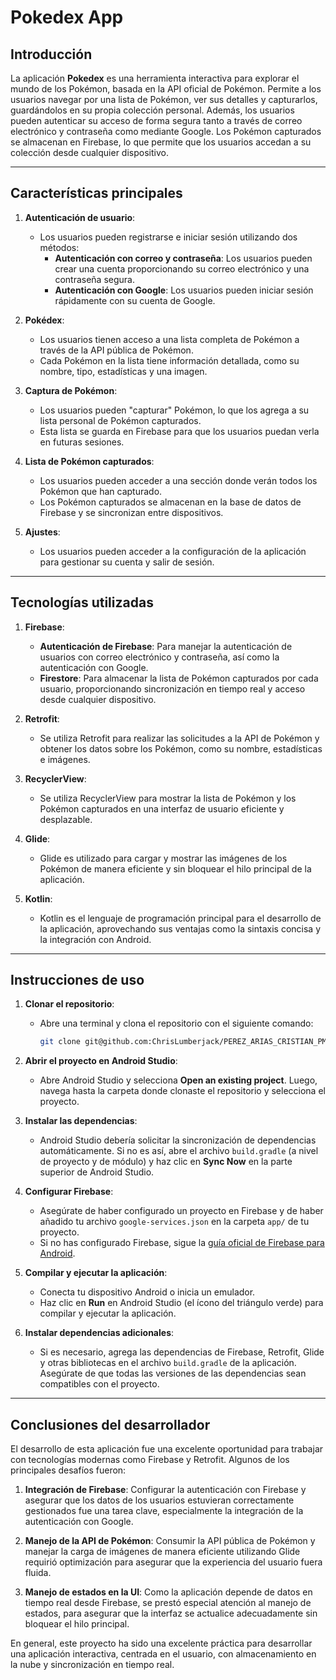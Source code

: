# Pokedex App

## Introducción

La aplicación **Pokedex** es una herramienta interactiva para explorar el mundo de los Pokémon, basada en la API oficial de Pokémon. Permite a los usuarios navegar por una lista de Pokémon, ver sus detalles y capturarlos, guardándolos en su propia colección personal. Además, los usuarios pueden autenticar su acceso de forma segura tanto a través de correo electrónico y contraseña como mediante Google. Los Pokémon capturados se almacenan en Firebase, lo que permite que los usuarios accedan a su colección desde cualquier dispositivo.

---

## Características principales

1. **Autenticación de usuario**:
   - Los usuarios pueden registrarse e iniciar sesión utilizando dos métodos:
     - **Autenticación con correo y contraseña**: Los usuarios pueden crear una cuenta proporcionando su correo electrónico y una contraseña segura.
     - **Autenticación con Google**: Los usuarios pueden iniciar sesión rápidamente con su cuenta de Google.
   
2. **Pokédex**:
   - Los usuarios tienen acceso a una lista completa de Pokémon a través de la API pública de Pokémon.
   - Cada Pokémon en la lista tiene información detallada, como su nombre, tipo, estadísticas y una imagen.
   
3. **Captura de Pokémon**:
   - Los usuarios pueden "capturar" Pokémon, lo que los agrega a su lista personal de Pokémon capturados.
   - Esta lista se guarda en Firebase para que los usuarios puedan verla en futuras sesiones.
   
4. **Lista de Pokémon capturados**:
   - Los usuarios pueden acceder a una sección donde verán todos los Pokémon que han capturado.
   - Los Pokémon capturados se almacenan en la base de datos de Firebase y se sincronizan entre dispositivos.

5. **Ajustes**:
   - Los usuarios pueden acceder a la configuración de la aplicación para gestionar su cuenta y salir de sesión.

---

## Tecnologías utilizadas

1. **Firebase**:
   - **Autenticación de Firebase**: Para manejar la autenticación de usuarios con correo electrónico y contraseña, así como la autenticación con Google.
   - **Firestore**: Para almacenar la lista de Pokémon capturados por cada usuario, proporcionando sincronización en tiempo real y acceso desde cualquier dispositivo.
   
2. **Retrofit**:
   - Se utiliza Retrofit para realizar las solicitudes a la API de Pokémon y obtener los datos sobre los Pokémon, como su nombre, estadísticas e imágenes.

3. **RecyclerView**:
   - Se utiliza RecyclerView para mostrar la lista de Pokémon y los Pokémon capturados en una interfaz de usuario eficiente y desplazable.

4. **Glide**:
   - Glide es utilizado para cargar y mostrar las imágenes de los Pokémon de manera eficiente y sin bloquear el hilo principal de la aplicación.

5. **Kotlin**:
   - Kotlin es el lenguaje de programación principal para el desarrollo de la aplicación, aprovechando sus ventajas como la sintaxis concisa y la integración con Android.

---

## Instrucciones de uso

1. **Clonar el repositorio**:
   - Abre una terminal y clona el repositorio con el siguiente comando:
     ```bash
     git clone git@github.com:ChrisLumberjack/PEREZ_ARIAS_CRISTIAN_PMDM_TAREA_3.git
     ```

2. **Abrir el proyecto en Android Studio**:
   - Abre Android Studio y selecciona **Open an existing project**. Luego, navega hasta la carpeta donde clonaste el repositorio y selecciona el proyecto.

3. **Instalar las dependencias**:
   - Android Studio debería solicitar la sincronización de dependencias automáticamente. Si no es así, abre el archivo `build.gradle` (a nivel de proyecto y de módulo) y haz clic en **Sync Now** en la parte superior de Android Studio.

4. **Configurar Firebase**:
   - Asegúrate de haber configurado un proyecto en Firebase y de haber añadido tu archivo `google-services.json` en la carpeta `app/` de tu proyecto.
   - Si no has configurado Firebase, sigue la [guía oficial de Firebase para Android](https://firebase.google.com/docs/android/setup).

5. **Compilar y ejecutar la aplicación**:
   - Conecta tu dispositivo Android o inicia un emulador.
   - Haz clic en **Run** en Android Studio (el ícono del triángulo verde) para compilar y ejecutar la aplicación.

6. **Instalar dependencias adicionales**:
   - Si es necesario, agrega las dependencias de Firebase, Retrofit, Glide y otras bibliotecas en el archivo `build.gradle` de la aplicación. Asegúrate de que todas las versiones de las dependencias sean compatibles con el proyecto.

---

## Conclusiones del desarrollador

El desarrollo de esta aplicación fue una excelente oportunidad para trabajar con tecnologías modernas como Firebase y Retrofit. Algunos de los principales desafíos fueron:

1. **Integración de Firebase**: Configurar la autenticación con Firebase y asegurar que los datos de los usuarios estuvieran correctamente gestionados fue una tarea clave, especialmente la integración de la autenticación con Google.
   
2. **Manejo de la API de Pokémon**: Consumir la API pública de Pokémon y manejar la carga de imágenes de manera eficiente utilizando Glide requirió optimización para asegurar que la experiencia del usuario fuera fluida.

3. **Manejo de estados en la UI**: Como la aplicación depende de datos en tiempo real desde Firebase, se prestó especial atención al manejo de estados, para asegurar que la interfaz se actualice adecuadamente sin bloquear el hilo principal.

En general, este proyecto ha sido una excelente práctica para desarrollar una aplicación interactiva, centrada en el usuario, con almacenamiento en la nube y sincronización en tiempo real.
